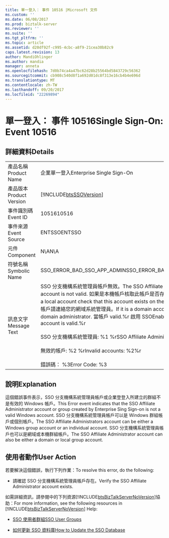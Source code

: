 ```yaml
---
title: 單一登入： 事件 10516 |Microsoft 文件
ms.custom: ''
ms.date: 06/08/2017
ms.prod: biztalk-server
ms.reviewer: ''
ms.suite: ''
ms.tgt_pltfrm: ''
ms.topic: article
ms.assetid: d20df92f-c995-4cbc-a8f9-21cea30b82c9
caps.latest.revision: 13
author: MandiOhlinger
ms.author: mandia
manager: anneta
ms.openlocfilehash: 7d0b74ca4a47bc62d28b25564bd5843729c56362
ms.sourcegitcommit: cb908c540d8f1a692d01dc8f313e16cb4b4e696d
ms.translationtype: MT
ms.contentlocale: zh-TW
ms.lasthandoff: 09/20/2017
ms.locfileid: "22269894"
---
```

# <a name="single-sign-on-event-10516"></a><span data-ttu-id="830c0-102">單一登入： 事件 10516</span><span class="sxs-lookup"><span data-stu-id="830c0-102">Single Sign-On: Event 10516</span></span>
## <a name="details"></a><span data-ttu-id="830c0-103">詳細資料</span><span class="sxs-lookup"><span data-stu-id="830c0-103">Details</span></span>  
  
|||  
|-|-|  
|<span data-ttu-id="830c0-104">產品名稱</span><span class="sxs-lookup"><span data-stu-id="830c0-104">Product Name</span></span>|<span data-ttu-id="830c0-105">企業單一登入</span><span class="sxs-lookup"><span data-stu-id="830c0-105">Enterprise Single Sign-On</span></span>|  
|<span data-ttu-id="830c0-106">產品版本</span><span class="sxs-lookup"><span data-stu-id="830c0-106">Product Version</span></span>|[!INCLUDE[btsSSOVersion](../includes/btsssoversion-md.md)]|  
|<span data-ttu-id="830c0-107">事件識別碼</span><span class="sxs-lookup"><span data-stu-id="830c0-107">Event ID</span></span>|<span data-ttu-id="830c0-108">10516</span><span class="sxs-lookup"><span data-stu-id="830c0-108">10516</span></span>|  
|<span data-ttu-id="830c0-109">事件來源</span><span class="sxs-lookup"><span data-stu-id="830c0-109">Event Source</span></span>|<span data-ttu-id="830c0-110">ENTSSO</span><span class="sxs-lookup"><span data-stu-id="830c0-110">ENTSSO</span></span>|  
|<span data-ttu-id="830c0-111">元件</span><span class="sxs-lookup"><span data-stu-id="830c0-111">Component</span></span>|<span data-ttu-id="830c0-112">N\A</span><span class="sxs-lookup"><span data-stu-id="830c0-112">N\A</span></span>|  
|<span data-ttu-id="830c0-113">符號名稱</span><span class="sxs-lookup"><span data-stu-id="830c0-113">Symbolic Name</span></span>|<span data-ttu-id="830c0-114">SSO_ERROR_BAD_SSO_APP_ADMIN</span><span class="sxs-lookup"><span data-stu-id="830c0-114">SSO_ERROR_BAD_SSO_APP_ADMIN</span></span>|  
|<span data-ttu-id="830c0-115">訊息文字</span><span class="sxs-lookup"><span data-stu-id="830c0-115">Message Text</span></span>|<span data-ttu-id="830c0-116">SSO 分支機構系統管理員帳戶無效。</span><span class="sxs-lookup"><span data-stu-id="830c0-116">The SSO Affiliate Administrators account is not valid.</span></span> <span data-ttu-id="830c0-117">如果是本機帳戶核取此帳戶是否存在伺服器上。</span><span class="sxs-lookup"><span data-stu-id="830c0-117">If it is a local account check that this account exists on the server.</span></span> <span data-ttu-id="830c0-118">如果是網域帳戶請連絡您的網域系統管理員。</span><span class="sxs-lookup"><span data-stu-id="830c0-118">If it is a domain account contact your domain administrator.</span></span> <span data-ttu-id="830c0-119">當帳戶 valid.%r 啟用 SSO</span><span class="sxs-lookup"><span data-stu-id="830c0-119">Enable SSO when the account is valid.%r</span></span><br /><br /> <span data-ttu-id="830c0-120">SSO 分支機構系統管理員: %1 %r</span><span class="sxs-lookup"><span data-stu-id="830c0-120">SSO Affiliate Administrators: %1%r</span></span><br /><br /> <span data-ttu-id="830c0-121">無效的帳戶: %2 %r</span><span class="sxs-lookup"><span data-stu-id="830c0-121">Invalid accounts: %2%r</span></span><br /><br /> <span data-ttu-id="830c0-122">錯誤碼： %3</span><span class="sxs-lookup"><span data-stu-id="830c0-122">Error Code: %3</span></span>|  
  
## <a name="explanation"></a><span data-ttu-id="830c0-123">說明</span><span class="sxs-lookup"><span data-stu-id="830c0-123">Explanation</span></span>  
 <span data-ttu-id="830c0-124">這個錯誤事件表示，SSO 分支機構系統管理員帳戶或企業登登入所建立的群組不是有效的 Windows 帳戶。</span><span class="sxs-lookup"><span data-stu-id="830c0-124">This Error event indicates that the SSO Affiliate Administrator account or group created by Enterprise Sing Sign-on is not a valid Windows account.</span></span> <span data-ttu-id="830c0-125">SSO 分支機構系統管理員帳戶可以是 Windows 群組帳戶或個別帳戶。</span><span class="sxs-lookup"><span data-stu-id="830c0-125">The SSO Affiliate Administrators account can be either a Windows group account or an individual account.</span></span> <span data-ttu-id="830c0-126">SSO 分支機構系統管理員帳戶也可以是網域或本機群組帳戶。</span><span class="sxs-lookup"><span data-stu-id="830c0-126">The SSO Affiliate Administrator account can also be either a domain or local group account.</span></span>  
  
## <a name="user-action"></a><span data-ttu-id="830c0-127">使用者動作</span><span class="sxs-lookup"><span data-stu-id="830c0-127">User Action</span></span>  
 <span data-ttu-id="830c0-128">若要解決這個錯誤，執行下列作業：</span><span class="sxs-lookup"><span data-stu-id="830c0-128">To resolve this error, do the following:</span></span>  
  
-   <span data-ttu-id="830c0-129">請確認 SSO 分支機構系統管理員帳戶存在。</span><span class="sxs-lookup"><span data-stu-id="830c0-129">Verify the SSO Affiliate Administrator account exists.</span></span>  
  
 <span data-ttu-id="830c0-130">如需詳細資訊，請參閱中的下列資源[!INCLUDE[btsBizTalkServerNoVersion](../includes/btsbiztalkservernoversion-md.md)]協助：</span><span class="sxs-lookup"><span data-stu-id="830c0-130">For more information, see the following resources in [!INCLUDE[btsBizTalkServerNoVersion](../includes/btsbiztalkservernoversion-md.md)] Help:</span></span>  
  
-   [<span data-ttu-id="830c0-131">SSO 使用者群組</span><span class="sxs-lookup"><span data-stu-id="830c0-131">SSO User Groups</span></span>](../core/sso-user-groups.md)  
  
-   [<span data-ttu-id="830c0-132">如何更新 SSO 資料庫</span><span class="sxs-lookup"><span data-stu-id="830c0-132">How to Update the SSO Database</span></span>](../core/how-to-update-the-sso-database.md)